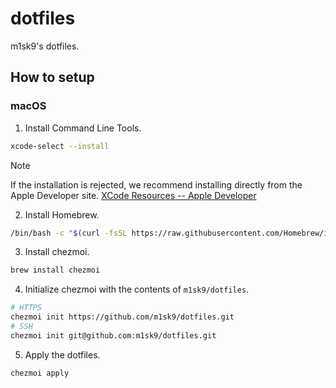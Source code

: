 # dotfiles

m1sk9's dotfiles.

## How to setup

### macOS

1. Install Command Line Tools.

```sh
xcode-select --install
```

> [!NOTE]
> If the installation is rejected, we recommend installing directly from the Apple Developer site.
> [XCode Resources -- Apple Developer](https://developer.apple.com/xcode/resources/)

2. Install Homebrew.

```sh
/bin/bash -c "$(curl -fsSL https://raw.githubusercontent.com/Homebrew/install/HEAD/install.sh)"
```

3. Install chezmoi.

```sh
brew install chezmoi
```

4. Initialize chezmoi with the contents of `m1sk9/dotfiles`.

```sh
# HTTPS
chezmoi init https://github.com/m1sk9/dotfiles.git
# SSH
chezmoi init git@github.com:m1sk9/dotfiles.git
```

5. Apply the dotfiles.

```sh
chezmoi apply
```


